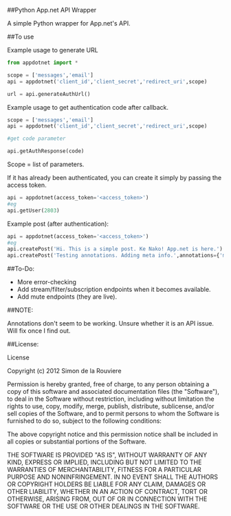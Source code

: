 ##Python App.net API Wrapper

A simple Python wrapper for App.net's API.

##To use

Example usage to generate URL

```python
from appdotnet import *

scope = ['messages','email']
api = appdotnet('client_id','client_secret','redirect_uri',scope)

url = api.generateAuthUrl()

```

Example usage to get authentication code after callback.

```python
scope = ['messages','email']
api = appdotnet('client_id','client_secret','redirect_uri',scope)

#get code parameter

api.getAuthResponse(code)

```

Scope = list of parameters.

If it has already been authenticated, you can create it simply by passing the access token.

```python
api = appdotnet(access_token='<access_token>')
#eg
api.getUser(2803)

```

Example post (after authentication):

```python
api = appdotnet(access_token='<access_token>')
#eg
api.createPost('Hi. This is a simple post. Ke Nako! App.net is here.')
api.createPost('Testing annotations. Adding meta info.',annotations={'meta':'some info'})

```

##To-Do:

- More error-checking
- Add stream/filter/subscription endpoints when it becomes available.
- Add mute endpoints (they are live).

##NOTE:

Annotations don't seem to be working. Unsure whether it is an API issue. Will fix once I find out.

##License:

License

Copyright (c) 2012 Simon de la Rouviere

Permission is hereby granted, free of charge, to any person obtaining a copy of this software and associated documentation files (the "Software"), to deal in the Software without restriction, including without limitation the rights to use, copy, modify, merge, publish, distribute, sublicense, and/or sell copies of the Software, and to permit persons to whom the Software is furnished to do so, subject to the following conditions:

The above copyright notice and this permission notice shall be included in all copies or substantial portions of the Software.

THE SOFTWARE IS PROVIDED "AS IS", WITHOUT WARRANTY OF ANY KIND, EXPRESS OR IMPLIED, INCLUDING BUT NOT LIMITED TO THE WARRANTIES OF MERCHANTABILITY, FITNESS FOR A PARTICULAR PURPOSE AND NONINFRINGEMENT. IN NO EVENT SHALL THE AUTHORS OR COPYRIGHT HOLDERS BE LIABLE FOR ANY CLAIM, DAMAGES OR OTHER LIABILITY, WHETHER IN AN ACTION OF CONTRACT, TORT OR OTHERWISE, ARISING FROM, OUT OF OR IN CONNECTION WITH THE SOFTWARE OR THE USE OR OTHER DEALINGS IN THE SOFTWARE.
